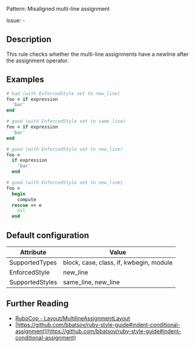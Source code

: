 Pattern: Misaligned multi-line assignment

Issue: -

## Description

This rule checks whether the multi-line assignments have a newline after the assignment operator.

## Examples

```ruby
# bad (with EnforcedStyle set to new_line)
foo = if expression
  'bar'
end

# good (with EnforcedStyle set to same_line)
foo = if expression
  'bar'
end

# good (with EnforcedStyle set to new_line)
foo =
  if expression
    'bar'
  end

# good (with EnforcedStyle set to new_line)
foo =
  begin
    compute
  rescue => e
    nil
  end
```

## Default configuration

Attribute | Value
--- | ---
SupportedTypes | block, case, class, if, kwbegin, module
EnforcedStyle | new_line
SupportedStyles | same_line, new_line

## Further Reading

* [RuboCop - Layout/MultilineAssignmentLayout](https://docs.rubocop.org/rubocop/cops_layout.html#layoutmultilineassignmentlayout)
* [https://github.com/bbatsov/ruby-style-guide#indent-conditional-assignment](https://github.com/bbatsov/ruby-style-guide#indent-conditional-assignment)
